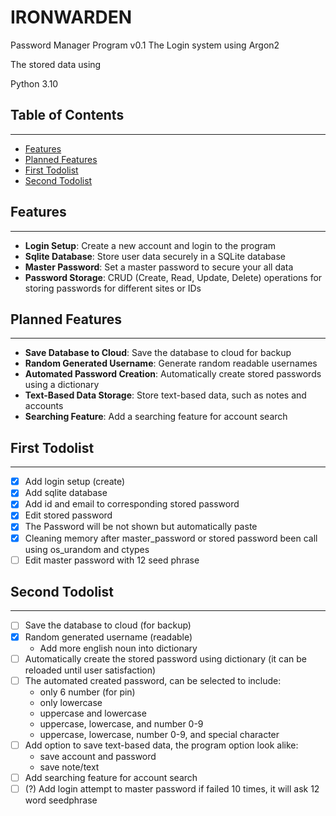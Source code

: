 # IRONWARDEN
Password Manager Program v0.1
The Login system using Argon2

The stored data using 

Python 3.10

## Table of Contents
---------------

* [Features](#features)
* [Planned Features](#planned-features)
* [First Todolist](#first-todolist)
* [Second Todolist](#second-todolist)

## Features
---------------

* **Login Setup**: Create a new account and login to the program
* **Sqlite Database**: Store user data securely in a SQLite database
* **Master Password**: Set a master password to secure your all data
* **Password Storage**: CRUD (Create, Read, Update, Delete) operations for storing passwords for different sites or IDs

## Planned Features
-------------------

* **Save Database to Cloud**: Save the database to cloud for backup
* **Random Generated Username**: Generate random readable usernames
* **Automated Password Creation**: Automatically create stored passwords using a dictionary
* **Text-Based Data Storage**: Store text-based data, such as notes and accounts
* **Searching Feature**: Add a searching feature for account search

## First Todolist
-----------------

- [x] Add login setup (create)
- [x] Add sqlite database
- [x] Add id and email to corresponding stored password
- [x] Edit stored password
- [x] The Password will be not shown but automatically paste
- [x] Cleaning memory after master_password or stored password been call using os_urandom and ctypes
- [ ] Edit master password with 12 seed phrase

## Second Todolist
-----------------

- [ ] Save the database to cloud (for backup)
- [x] Random generated username (readable)
	+ Add more english noun into dictionary
- [ ] Automatically create the stored password using dictionary (it can be reloaded until user satisfaction)
- [ ] The automated created password, can be selected to include:
	+ only 6 number (for pin)
	+ only lowercase
	+ uppercase and lowercase
	+ uppercase, lowercase, and number 0-9
	+ uppercase, lowercase, number 0-9, and special character
- [ ] Add option to save text-based data, the program option look alike:
	+ save account and password
	+ save note/text
- [ ] Add searching feature for account search
- [ ] (?) Add login attempt to master password if failed 10 times, it will ask 12 word seedphrase